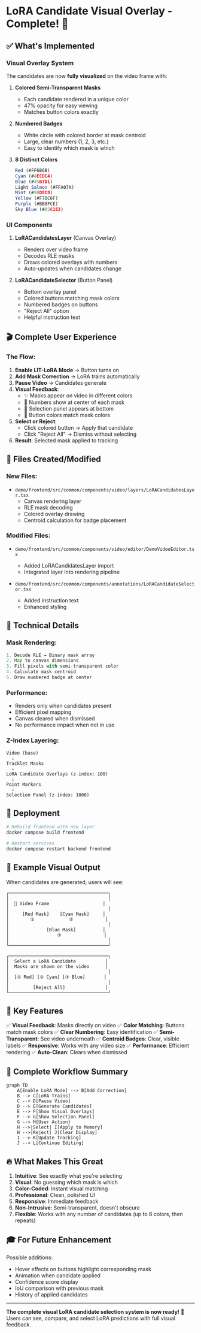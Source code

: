 # LoRA Candidate Visual Overlay - Complete! 🎨

## ✅ What's Implemented

### Visual Overlay System
The candidates are now **fully visualized** on the video frame with:

1. **Colored Semi-Transparent Masks**
   - Each candidate rendered in a unique color
   - 47% opacity for easy viewing
   - Matches button colors exactly

2. **Numbered Badges**
   - White circle with colored border at mask centroid
   - Large, clear numbers (1, 2, 3, etc.)
   - Easy to identify which mask is which

3. **8 Distinct Colors**
   ```typescript
   Red (#FF6B6B)
   Cyan (#4ECDC4)
   Blue (#45B7D1)
   Light Salmon (#FFA07A)
   Mint (#98D8C8)
   Yellow (#F7DC6F)
   Purple (#BB8FCE)
   Sky Blue (#85C1E2)
   ```

### UI Components

1. **LoRACandidatesLayer** (Canvas Overlay)
   - Renders over video frame
   - Decodes RLE masks
   - Draws colored overlays with numbers
   - Auto-updates when candidates change

2. **LoRACandidateSelector** (Button Panel)
   - Bottom overlay panel
   - Colored buttons matching mask colors
   - Numbered badges on buttons
   - "Reject All" option
   - Helpful instruction text

## 🎬 Complete User Experience

### The Flow:
1. **Enable LIT-LoRA Mode** → Button turns on
2. **Add Mask Correction** → LoRA trains automatically
3. **Pause Video** → Candidates generate
4. **Visual Feedback**:
   - ✨ Masks appear on video in different colors
   - 🔢 Numbers show at center of each mask
   - 🎨 Selection panel appears at bottom
   - 🎯 Button colors match mask colors
5. **Select or Reject**:
   - Click colored button → Apply that candidate
   - Click "Reject All" → Dismiss without selecting
6. **Result**: Selected mask applied to tracking

## 📁 Files Created/Modified

### New Files:
- `demo/frontend/src/common/components/video/layers/LoRACandidatesLayer.tsx`
  - Canvas rendering layer
  - RLE mask decoding
  - Colored overlay drawing
  - Centroid calculation for badge placement

### Modified Files:
- `demo/frontend/src/common/components/video/editor/DemoVideoEditor.tsx`
  - Added LoRACandidatesLayer import
  - Integrated layer into rendering pipeline
  
- `demo/frontend/src/common/components/annotations/LoRACandidateSelector.tsx`
  - Added instruction text
  - Enhanced styling

## 🎨 Technical Details

### Mask Rendering:
```typescript
1. Decode RLE → Binary mask array
2. Map to canvas dimensions
3. Fill pixels with semi-transparent color
4. Calculate mask centroid
5. Draw numbered badge at center
```

### Performance:
- Renders only when candidates present
- Efficient pixel mapping
- Canvas cleared when dismissed
- No performance impact when not in use

### Z-Index Layering:
```
Video (base)
  ↓
Tracklet Masks
  ↓
LoRA Candidate Overlays (z-index: 100)
  ↓
Point Markers
  ↓
Selection Panel (z-index: 1000)
```

## 🚀 Deployment

```bash
# Rebuild frontend with new layer
docker compose build frontend

# Restart services
docker compose restart backend frontend
```

## 🎯 Example Visual Output

When candidates are generated, users will see:

```
┌─────────────────────────────────────┐
│                                     │
│  🎥 Video Frame                    │
│                                     │
│     [Red Mask]    [Cyan Mask]     │
│        ①             ②            │
│                                     │
│              [Blue Mask]          │
│                  ③                │
│                                     │
└─────────────────────────────────────┘

┌─────────────────────────────────────┐
│  Select a LoRA Candidate           │
│  Masks are shown on the video      │
│                                     │
│  [① Red] [② Cyan] [③ Blue]       │
│                                     │
│         [Reject All]               │
└─────────────────────────────────────┘
```

## 🌟 Key Features

✅ **Visual Feedback**: Masks directly on video
✅ **Color Matching**: Buttons match mask colors
✅ **Clear Numbering**: Easy identification
✅ **Semi-Transparent**: See video underneath
✅ **Centroid Badges**: Clear, visible labels
✅ **Responsive**: Works with any video size
✅ **Performance**: Efficient rendering
✅ **Auto-Clean**: Clears when dismissed

## 🎉 Complete Workflow Summary

```mermaid
graph TD
    A[Enable LoRA Mode] --> B[Add Correction]
    B --> C[LoRA Trains]
    C --> D[Pause Video]
    D --> E[Generate Candidates]
    E --> F[Show Visual Overlays]
    F --> G[Show Selection Panel]
    G --> H{User Action}
    H -->|Select| I[Apply to Memory]
    H -->|Reject| J[Clear Display]
    I --> K[Update Tracking]
    J --> L[Continue Editing]
```

## 🔥 What Makes This Great

1. **Intuitive**: See exactly what you're selecting
2. **Visual**: No guessing which mask is which
3. **Color-Coded**: Instant visual matching
4. **Professional**: Clean, polished UI
5. **Responsive**: Immediate feedback
6. **Non-Intrusive**: Semi-transparent, doesn't obscure
7. **Flexible**: Works with any number of candidates (up to 8 colors, then repeats)

## 🎓 For Future Enhancement

Possible additions:
- Hover effects on buttons highlight corresponding mask
- Animation when candidate applied
- Confidence score display
- IoU comparison with previous mask
- History of applied candidates

---

**The complete visual LoRA candidate selection system is now ready!** 🚀
Users can see, compare, and select LoRA predictions with full visual feedback.

